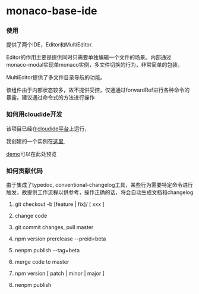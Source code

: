 # monaco-base-ide

### 使用

提供了两个IDE，Editor和MultiEditor.

Editor的作用主要是提供同时只需要单独编辑一个文件的场景。内部通过monaco-modal实现单monaco实例，多文件切换的行为，非常简单的包装。

MultiEditor提供了多文件目录导航的功能。

该组件由于内部状态较多，故不提供受控，仅通通过forwardRef进行各种命令的暴露。建议通过命令式的方法进行操作

### 如何用cloudide开发

该项目已经在[cloudide平台](https://st.music.163.com/st/idestudio/)上运行，

我创建的一个实例在[这里](https://st.music.163.com/st/idestudio/openide?ideId=iaf7410d82e6b&projectName=monaco-editor-playground),

[demo](http://dev-iaf7410d82e6b-ide.igame.163.com/)可以在此处预览

### 如何贡献代码

由于集成了typedoc, conventional-changelog工具，某些行为需要特定命令进行触发，故提供工作流程以供参考，操作正确的话，将会自动生成文档和changelog

1. git checkout -b [feature | fix]/ [ xxx ]

2. change code

3. git commit changes, pull master

3. npm version prerelease --preid=beta

4. nenpm publish --tag=beta

5. merge code to master

6. npm version [ patch | minor | major ]

7. nenpm publish
